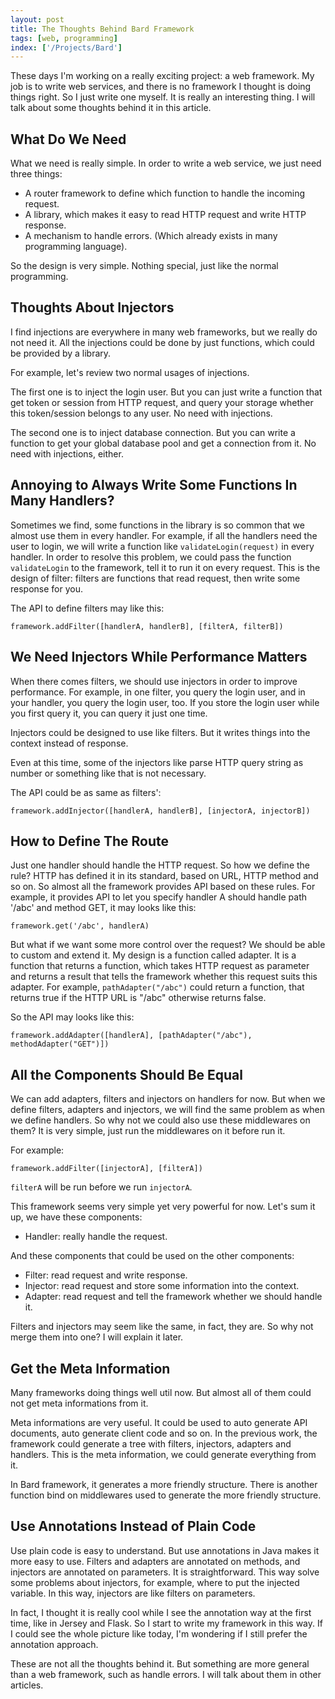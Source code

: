 ```yaml
---
layout: post
title: The Thoughts Behind Bard Framework
tags: [web, programming]
index: ['/Projects/Bard']
---
```


These days I'm working on a really exciting project: a web framework. My job is to write web services, and there is no framework I thought is doing things right. So I just write one myself. It is really an interesting thing. I will talk about some thoughts behind it in this article.

What Do We Need
-------------

What we need is really simple. In order to write a web service, we just need three things:

* A router framework to define which function to handle the incoming request.
* A library, which makes it easy to read HTTP request and write HTTP response.
* A mechanism to handle errors. (Which already exists in many programming language).

So the design is very simple. Nothing special, just like the normal programming.


Thoughts About Injectors
--------------

I find injections are everywhere in many web frameworks, but we really do not need it. All the injections could be done by just functions, which could be provided by a library.

For example, let's review two normal usages of injections.

The first one is to inject the login user. But you can just write a function that get token or session from HTTP request, and query your storage whether this token/session belongs to any user. No need with injections.

The second one is to inject database connection. But you can write a function to get your global database pool and get a connection from it. No need with injections, either.


Annoying to Always Write Some Functions In Many Handlers?
--------------

Sometimes we find, some functions in the library is so common that we almost use them in every handler. For example, if all the handlers need the user to login, we will write a function like `validateLogin(request)` in every handler. In order to resolve this problem, we could pass the function `validateLogin` to the framework, tell it to run it on every request. This is the design of filter: filters are functions that read request, then write some response for you.

The API to define filters may like this:

```
framework.addFilter([handlerA, handlerB], [filterA, filterB])
```


We Need Injectors While Performance Matters
--------------

When there comes filters, we should use injectors in order to improve performance. For example, in one filter, you query the login user, and in your handler, you query the login user, too. If you store the login user while you first query it, you can query it just one time.

Injectors could be designed to use like filters. But it writes things into the context instead of response.

Even at this time, some of the injectors like parse HTTP query string as number or something like that is not necessary.

The API could be as same as filters':

```
framework.addInjector([handlerA, handlerB], [injectorA, injectorB])
```


How to Define The Route
--------------

Just one handler should handle the HTTP request. So how we define the rule? HTTP has defined it in its standard, based on URL, HTTP method and so on. So almost all the framework provides API based on these rules. For example, it provides API to let you specify handler A should handle path '/abc' and method GET, it may looks like this:

```
framework.get('/abc', handlerA)
```

But what if we want some more control over the request? We should be able to custom and extend it. My design is a function called adapter. It is a function that returns a function, which takes HTTP request as parameter and returns a result that tells the framework whether this request suits this adapter. For example, `pathAdapter("/abc")` could return a function, that returns true if the HTTP URL is "/abc" otherwise returns false.

So the API may looks like this:

```
framework.addAdapter([handlerA], [pathAdapter("/abc"), methodAdapter("GET")])
```


All the Components Should Be Equal
---------------

We can add adapters, filters and injectors on handlers for now. But when we define filters, adapters and injectors, we will find the same problem as when we define handlers. So why not we could also use these middlewares on them? It is very simple, just run the middlewares on it before run it.

For example:

```
framework.addFilter([injectorA], [filterA])
```

`filterA` will be run before we run `injectorA`.

This framework seems very simple yet very powerful for now. Let's sum it up, we have these components:

* Handler: really handle the request.

And these components that could be used on the other components:

* Filter: read request and write response.
* Injector: read request and store some information into the context.
* Adapter: read request and tell the framework whether we should handle it.

Filters and injectors may seem like the same, in fact, they are. So why not merge them into one? I will explain it later.


Get the Meta Information
----------------

Many frameworks doing things well util now. But almost all of them could not get meta informations from it.

Meta informations are very useful. It could be used to auto generate API documents, auto generate client code and so on. In the previous work, the framework could generate a tree with filters, injectors, adapters and handlers. This is the meta information, we could generate everything from it.

In Bard framework, it generates a more friendly structure. There is another function bind on middlewares used to generate the more friendly structure.


Use Annotations Instead of Plain Code
----------------

Use plain code is easy to understand. But use annotations in Java makes it more easy to use. Filters and adapters are annotated on methods, and injectors are annotated on parameters. It is straightforward. This way solve some problems about injectors, for example, where to put the injected variable. In this way, injectors are like filters on parameters.

In fact, I thought it is really cool while I see the annotation way at the first time, like in Jersey and Flask. So I start to write my framework in this way. If I could see the whole picture like today, I'm wondering if I still prefer the annotation approach.


These are not all the thoughts behind it. But something are more general than a web framework, such as handle errors. I will talk about them in other articles.
